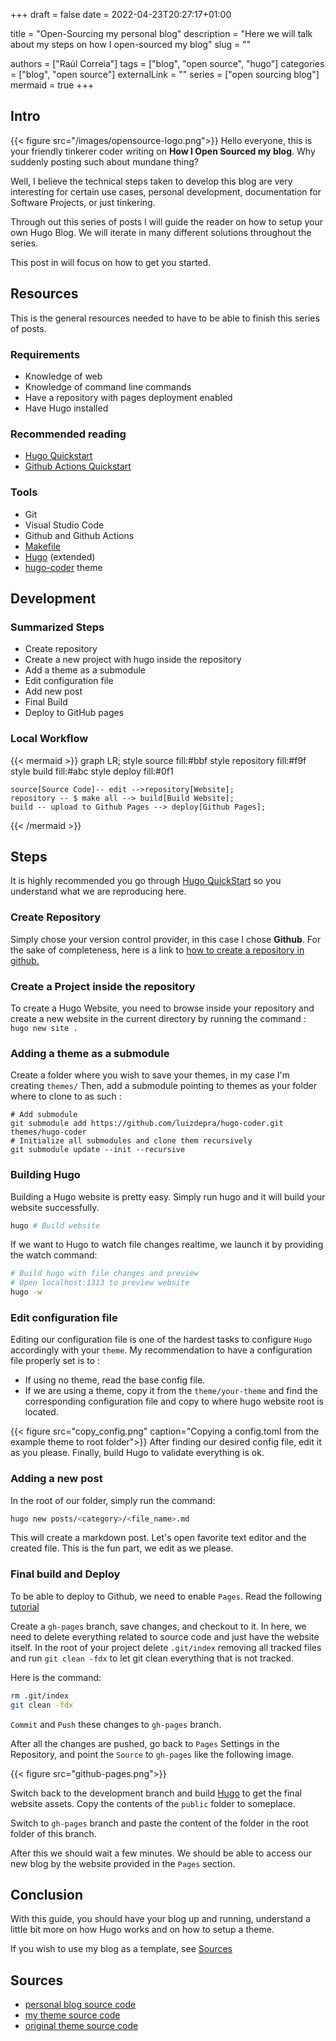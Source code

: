 +++ 
draft = false
date = 2022-04-23T20:27:17+01:00

title = "Open-Sourcing my personal blog"
description = "Here we will talk about my steps on how I open-sourced my blog"
slug = ""

authors = ["Raúl Correia"]
tags = ["blog", "open source", "hugo"]
categories = ["blog", "open source"]
externalLink = ""
series = ["open sourcing blog"]
mermaid = true
+++

## Intro

{{< figure src="/images/opensource-logo.png">}}
Hello everyone, this is your friendly tinkerer coder writing on **How I Open Sourced my blog**. 
Why suddenly posting such about mundane thing? 

Well, I believe the technical steps taken to develop this blog are very interesting for certain use cases, personal development, documentation for Software Projects, or just tinkering.

Through out this series of posts I will guide the reader on how to setup  your own Hugo Blog. We will iterate in many different solutions throughout the series.

This post in will focus on how to get you started.

## Resources
This is the general resources needed to have to be able to finish this series of posts.

### Requirements
* Knowledge of web
* Knowledge of command line commands
* Have a repository with pages deployment enabled
* Have Hugo installed

### Recommended reading
* [Hugo Quickstart](https://gohugo.io/getting-started/quick-start/)
* [Github Actions Quickstart](https://docs.github.com/en/actions/quickstart)

### Tools
* Git
* Visual Studio Code
* Github and Github Actions
* [Makefile](https://github.com/raulcorreia7/personal-blog/blob/master/makefile)
* [Hugo](https://gohugo.io/) (extended)
* [hugo-coder](https://github.com/luizdepra/hugo-coder) theme

## Development

### Summarized Steps
* Create repository
* Create a new project with hugo inside the repository
* Add a theme as a submodule
* Edit configuration file
* Add new post
* Final Build
* Deploy to GitHub pages


### Local Workflow
{{< mermaid >}}
graph LR;
    style source fill:#bbf
    style repository fill:#f9f
    style build fill:#abc
    style deploy fill:#0f1

    source[Source Code]-- edit -->repository[Website];
    repository -- $ make all --> build[Build Website];
    build -- upload to Github Pages --> deploy[Github Pages];
{{< /mermaid >}}



## Steps

It is highly recommended you go through [Hugo QuickStart](#recommended-reading) so you understand what we are reproducing here.

### Create Repository
Simply chose your version control provider, in this case I chose **Github**. For the sake of completeness, here is a link to [how to create a repository in github.](https://docs.github.com/en/get-started/quickstart/create-a-repo)

### Create a Project inside the repository
To create a Hugo Website, you need to browse inside your repository and create a new website in the current directory by running the command : ```hugo new site .```

### Adding a theme as a submodule

Create a folder where you wish to save your themes, in my case I'm creating `themes/`
Then, add a submodule pointing to themes as your folder where to clone to as such :
```shell
# Add submodule
git submodule add https://github.com/luizdepra/hugo-coder.git themes/hugo-coder
# Initialize all submodules and clone them recursively
git submodule update --init --recursive
```

### Building Hugo
Building a Hugo website is pretty easy.
Simply run hugo and it will build your website successfully.
```sh
hugo # Build website
```
If we want to Hugo to watch file changes realtime, we launch it by providing the watch command:
```sh
# Build hugo with file changes and preview
# Open localhost:1313 to preview website
hugo -w  
```
### Edit configuration file
Editing our configuration file is one of the hardest tasks to configure `Hugo` accordingly with your `theme`.
My recommendation to have a configuration file properly set is to :
* If using no theme, read the base config file.
* If we are using a theme, copy it from the `theme/your-theme` and find the corresponding configuration file and copy to where hugo website root is located. 

{{< figure src="copy_config.png" caption="Copying a config.toml from the example theme to root folder">}}
After finding our desired config file, edit it as you please.
Finally, build Hugo to validate everything is ok.

### Adding a new post

In the root of our folder, simply run the command:
```sh
hugo new posts/<category>/<file_name>.md
```
This will create a markdown post. Let's open favorite text editor and the created file. This is the fun part, we edit as we please.

### Final build and Deploy

To be able to deploy to Github, we need to enable `Pages`. Read the following [tutorial](https://docs.github.com/en/pages/quickstart)

Create a `gh-pages` branch, save changes, and checkout to it.
In here, we need to delete everything related to source code and just have the website itself.
In the root of your project delete `.git/index` removing all tracked files and run `git clean -fdx` to let git clean everything that is not tracked.


Here is the command:
```sh
rm .git/index
git clean -fdx
```
`Commit` and `Push` these changes to `gh-pages` branch.

After all the changes are pushed, go back to `Pages` Settings in the Repository, and point the `Source` to `gh-pages` like the following image.

{{< figure src="github-pages.png">}}

Switch back to the development branch and build [Hugo](#building-hugo) to get the final website assets. Copy the contents of the `public` folder to someplace. 

Switch to `gh-pages` branch and paste the content of the folder in the root folder of this branch.

After this we should wait a few minutes. We should be able to access our new blog by the website provided in the `Pages` section.


## Conclusion

With this guide, you should have your blog up and running, understand a little bit more on how Hugo works and on how to setup a theme.

If you wish to use my blog as a template, see [Sources](#sources)

## Sources
* [personal blog source code](https://github.com/raulcorreia7/personal-blog)
* [my theme source code](https://github.com/raulcorreia7/hugo-coder)
* [original theme source code](https://github.com/luizdepra/hugo-coder)
